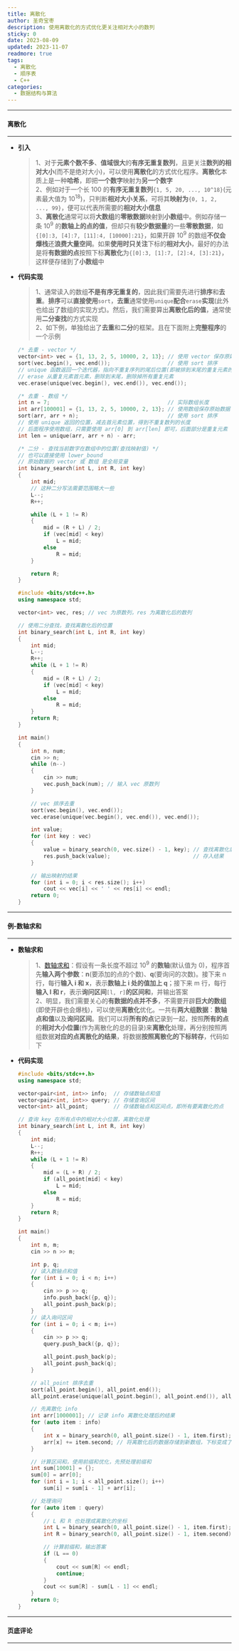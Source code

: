 ```yaml
---
title: 离散化
author: 圣奇宝枣
description: 使用离散化的方式优化更关注相对大小的数列
sticky: 0
date: 2023-08-09
updated: 2023-11-07
readmore: true
tags:
  - 离散化
  - 顺序表
  - C++
categories:
  - 数据结构与算法
---
```


---

#### **离散化**

---

- **引入**

  > 1、对于**元素个数不多**、**值域很大**的**有序无重复数列**，且更关注**数列的相对大小**(而不是绝对大小)，可以使用**离散化**的方式优化程序。**离散化**本质上是一种**哈希**，即把**一个数字**映射为**另一个数字**  
  > 2、例如对于一个长 100 的**有序无重复数列**`{1, 5, 20, ..., 10^18}`(元素最大值为 10<sup>18</sup>)，只判断**相对大小关系**，可将其**映射为**`{0, 1, 2, ..., 99}`，便可以代表所需要的**相对大小信息**  
  > 3、**离散化**通常可以将**大数组**的**零散数据**映射到**小数组**中。例如存储一条 10<sup>9</sup> 的**数轴上的点的值**，但却只有**较少数据量**的一些**零散数据**，如`{[0]:3, [4]:7, [11]:4, [10000]:21}`，如果开辟 10<sup>9</sup> 的数组**不仅会爆栈**还**浪费大量空间**。如果**使用时只关注**下标的**相对大小**，最好的办法是将**有数据的点**按照下标**离散化**为`{[0]:3, [1]:7, [2]:4, [3]:21}`，这样便存储到了**小数组**中

<!-- more -->

- **代码实现**

  > 1、通常读入的数组**不是有序无重复的**，因此我们需要先进行**排序**和**去重**。**排序**可以**直接使用**`sort`，**去重**通常使用`unique`**配合**`erase`**实现**(此外也给出了数组的实现方式)。然后，我们需要算出**离散化后的值**，通常使用**二分查找**的方式实现  
  > 2、如下例，单独给出了**去重**和**二分**的框架。且在下面附上**完整程序**的一个示例

  ```cpp
  /* 去重 - vector */
  vector<int> vec = {1, 13, 2, 5, 10000, 2, 13}; // 使用 vector 保存原始数据
  sort(vec.begin(), vec.end());                  // 使用 sort 排序
  // unique 函数返回一个迭代器，指向不重复序列的尾后位置(即被排到末尾的重复元素的首元素位置)
  // erase 从重复元素首元素，删除到末尾，删除掉所有重复元素
  vec.erase(unique(vec.begin(), vec.end()), vec.end());

  /* 去重 - 数组 */
  int n = 7;                                     // 实际数组长度
  int arr[100001] = {1, 13, 2, 5, 10000, 2, 13}; // 使用数组保存原始数据
  sort(arr, arr + n);                            // 使用 sort 排序
  // 使用 unique 返回的位置，减去首元素位置，得到不重复数列的长度
  // 后面程序使用数组，只需要使用 arr[0] 到 arr[len] 即可，后面部分是重复元素
  int len = unique(arr, arr + n) - arr;

  /* 二分 - 查找当前数字在数组中的位置(查找映射值) */
  // 也可以直接使用 lower_bound
  // 原始数据的 vector 或 数组 是全局变量
  int binary_search(int L, int R, int key)
  {
      int mid;
      // 这种二分写法需要范围略大一些
      L--;
      R++;

      while (L + 1 != R)
      {
          mid = (R + L) / 2;
          if (vec[mid] < key)
              L = mid;
          else
              R = mid;
      }

      return R;
  }
  ```

  ```cpp
  #include <bits/stdc++.h>
  using namespace std;

  vector<int> vec, res; // vec 为原数列，res 为离散化后的数列

  // 使用二分查找，查找离散化后的位置
  int binary_search(int L, int R, int key)
  {
      int mid;
      L--;
      R++;
      while (L + 1 != R)
      {
          mid = (R + L) / 2;
          if (vec[mid] < key)
              L = mid;
          else
              R = mid;
      }
      return R;
  }

  int main()
  {
      int n, num;
      cin >> n;
      while (n--)
      {
          cin >> num;
          vec.push_back(num); // 输入 vec 原数列
      }

      // vec 排序去重
      sort(vec.begin(), vec.end());
      vec.erase(unique(vec.begin(), vec.end()), vec.end());

      int value;
      for (int key : vec)
      {
          value = binary_search(0, vec.size() - 1, key); // 查找离散化后的值
          res.push_back(value);                          // 存入结果
      }

      // 输出映射的结果
      for (int i = 0; i < res.size(); i++)
          cout << vec[i] << ' ' << res[i] << endl;
      return 0;
  }
  ```

---

#### **例-数轴求和**

---

- **数轴求和**

  > 1、[数轴求和](https://cdn.oj.eriktse.com/problem.php?id=1089)：假设有一条长度不超过 10<sup>9</sup> 的**数轴**(默认值为 0)，程序首先**输入两个参数**：**n**(要添加的点的个数)、**q**(要询问的次数)。接下来 n 行，每行**输入 i 和 x**，表示**数轴上 i 处的值加上 q**；接下来 m 行，每行**输入 l 和 r**，表示**询问区间**`[l, r]`**的区间和**，并输出答案  
  > 2、明显，我们需要关心的**有数据的点并不多**，不需要开辟**巨大的数组**(即使开辟也会爆栈)，可以使用**离散化**优化。一共有**两大组数据**：**数轴点和值**以及**询问区间**。我们可以将**所有的点**记录到一起，按照**所有的点**的**相对大小位置**(作为离散化的总的目录)来**离散化**处理，再分别按照两组数据**对应的点离散化的结果**，将数据**按照离散化的下标转存**，代码如下

- **代码实现**

  ```cpp
  #include <bits/stdc++.h>
  using namespace std;

  vector<pair<int, int>> info;  // 存储数轴点和值
  vector<pair<int, int>> query; // 存储查询区间
  vector<int> all_point;        // 存储数轴点和区间点，即所有要离散化的点

  // 查询 key 在所有点中的相对大小位置，离散化处理
  int binary_search(int L, int R, int key)
  {
      int mid;
      L--;
      R++;
      while (L + 1 != R)
      {
          mid = (L + R) / 2;
          if (all_point[mid] < key)
              L = mid;
          else
              R = mid;
      }
      return R;
  }

  int main()
  {
      int n, m;
      cin >> n >> m;

      int p, q;
      // 读入数轴点和值
      for (int i = 0; i < n; i++)
      {
          cin >> p >> q;
          info.push_back({p, q});
          all_point.push_back(p);
      }
      // 读入询问区间
      for (int i = 0; i < m; i++)
      {
          cin >> p >> q;
          query.push_back({p, q});

          all_point.push_back(p);
          all_point.push_back(q);
      }

      // all_point 排序去重
      sort(all_point.begin(), all_point.end());
      all_point.erase(unique(all_point.begin(), all_point.end()), all_point.end());

      // 先离散化 info
      int arr[1000001]; // 记录 info 离散化处理后的结果
      for (auto item : info)
      {
          int x = binary_search(0, all_point.size() - 1, item.first); // 计算坐标离散化后的坐标
          arr[x] += item.second; // 将离散化后的数据存储到新数组，下标变成了离散化的下标
      }

      // 计算区间和，使用前缀和优化，先预处理前缀和
      int sum[10001] = {};
      sum[0] = arr[0];
      for (int i = 1; i < all_point.size(); i++)
          sum[i] = sum[i - 1] + arr[i];

      // 处理询问
      for (auto item : query)
      {
          // L 和 R 也处理成离散化的坐标
          int L = binary_search(0, all_point.size() - 1, item.first);
          int R = binary_search(0, all_point.size() - 1, item.second);

          // 计算前缀和，输出答案
          if (L == 0)
          {
              cout << sum[R] << endl;
              continue;
          }
          cout << sum[R] - sum[L - 1] << endl;
      }
      return 0;
  }
  ```

---

#### **页底评论**

---
